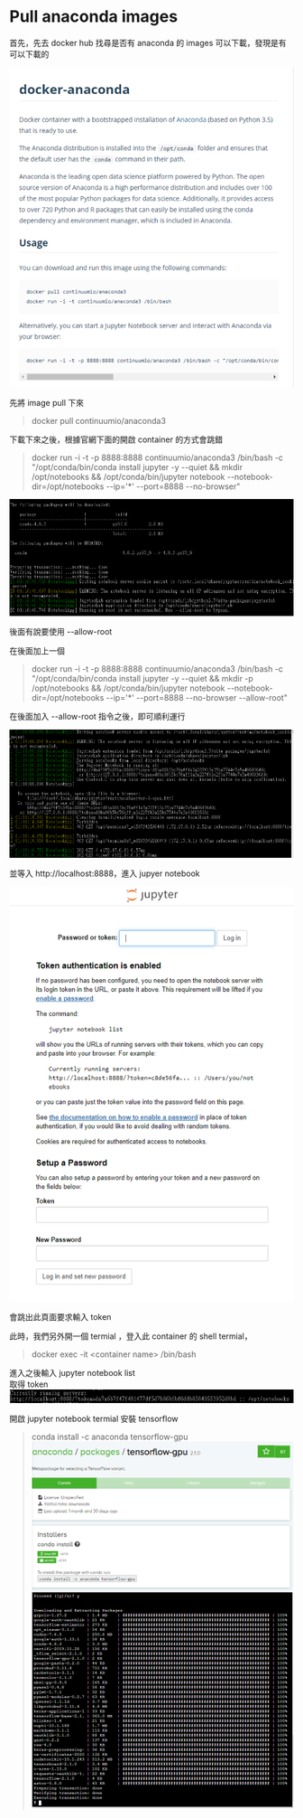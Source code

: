 # Pull anaconda images
首先，先去 docker hub 找尋是否有 anaconda 的 images 可以下載，發現是有可以下載的

![](images/01.png)

先將 image pull 下來
> docker pull continuumio/anaconda3

下載下來之後，根據官網下面的開啟 container 的方式會跳錯
> docker run -i -t -p 8888:8888 continuumio/anaconda3 /bin/bash -c "/opt/conda/bin/conda install jupyter -y --quiet && mkdir /opt/notebooks && /opt/conda/bin/jupyter notebook --notebook-dir=/opt/notebooks --ip='*' --port=8888 --no-browser"


![](./images/02.png)

後面有說要使用 --allow-root

在後面加上一個
> docker run -i -t -p 8888:8888 continuumio/anaconda3 /bin/bash -c  "/opt/conda/bin/conda install jupyter -y --quiet && mkdir -p /opt/notebooks && /opt/conda/bin/jupyter notebook --notebook-dir=/opt/notebooks --ip='*' --port=8888 --no-browser --allow-root"

在後面加入 --allow-root 指令之後，即可順利運行

![](./images/04.png)

並等入 http://localhost:8888，進入 jupyer notebook

![](./images/03.png)

會跳出此頁面要求輸入 token

此時，我們另外開一個 termial ，登入此 container 的 shell termial，
> docker exec -it \<container name> /bin/bash 

進入之後輸入 jupyter notebook list  
取得 token
![](./images/05.png)

開啟 jupyter notebook termial 安裝 tensorflow

> conda install -c anaconda tensorflow-gpu
![](./images/06.png)
![](./images/07.png)